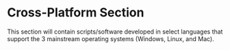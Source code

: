 # Cross-Platform Section
This section will contain scripts/software developed in select languages
that support the 3 mainstream operating systems (Windows, Linux, and Mac). 